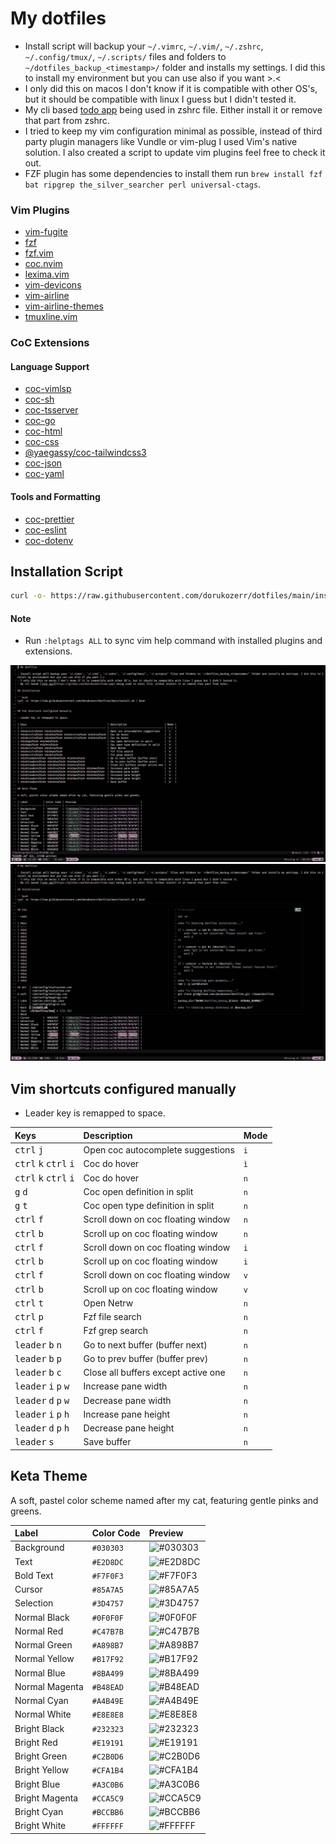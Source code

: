 # My dotfiles

- Install script will backup your `~/.vimrc`, `~/.vim/`, `~/.zshrc`, `~/.config/tmux/`, `~/.scripts/` files and folders to `~/dotfiles_backup_<timestamp>/` folder and installs my settings. I did this to install my environment but you can use also if you want >.<
- I only did this on macos I don't know if it is compatible with other OS's, but it should be compatible with linux I guess but I didn't tested it.
- My cli based [todo app](https://github.com/dorukozerr/todo-app) being used in zshrc file. Either install it or remove that part from zshrc.
- I tried to keep my vim configuration minimal as possible, instead of third party plugin managers like Vundle or vim-plug I used Vim's native solution. I also created a script to update vim plugins feel free to check it out.
- FZF plugin has some dependencies to install them run `brew install fzf bat ripgrep the_silver_searcher perl universal-ctags`.

### Vim Plugins

- [vim-fugite](https://github.com/tpope/vim-fugitive)
- [fzf](https://github.com/junegunn/fzf)
- [fzf.vim](https://github.com/junegunn/fzf.vim)
- [coc.nvim](https://github.com/neoclide/coc.nvim)
- [lexima.vim](https://github.com/cohama/lexima.vim)
- [vim-devicons](https://github.com/ryanoasis/vim-devicons)
- [vim-airline](https://github.com/vim-airline/vim-airline)
- [vim-airline-themes](https://github.com/vim-airline/vim-airline-themes)
- [tmuxline.vim](https://github.com/edkolev/tmuxline.vim)

### CoC Extensions

#### Language Support

- [coc-vimlsp](https://www.npmjs.com/package/coc-vimlsp)
- [coc-sh](https://www.npmjs.com/package/coc-sh)
- [coc-tsserver](https://www.npmjs.com/package/coc-tsserver)
- [coc-go](https://www.npmjs.com/package/coc-go)
- [coc-html](https://www.npmjs.com/package/coc-html)
- [coc-css](https://www.npmjs.com/package/coc-css)
- [@yaegassy/coc-tailwindcss3](https://www.npmjs.com/package/@yaegassy/coc-tailwindcss3)
- [coc-json](https://www.npmjs.com/package/coc-json)
- [coc-yaml](https://www.npmjs.com/package/coc-yaml)

#### Tools and Formatting

- [coc-prettier](https://www.npmjs.com/package/coc-prettier)
- [coc-eslint](https://www.npmjs.com/package/coc-eslint)
- [coc-dotenv](https://www.npmjs.com/package/coc-dotenv)

## Installation Script

```bash
curl -o- https://raw.githubusercontent.com/dorukozerr/dotfiles/main/install.sh | bash
```

#### Note

- Run `:helptags ALL` to sync vim help command with installed plugins and extensions.

![screenshot](ss-1.png)
![screenshot](ss-2.png)

## Vim shortcuts configured manually

- Leader key is remapped to space.

| Keys                                                      | Description                         | Mode |
| :-------------------------------------------------------- | :---------------------------------- | :--- |
| <kbd>ctrl</kbd> <kbd>j</kbd>                              | Open coc autocomplete suggestions   | `i`  |
| <kbd>ctrl</kbd> <kbd>k</kbd> <kbd>ctrl</kbd> <kbd>i</kbd> | Coc do hover                        | `ì`  |
| <kbd>ctrl</kbd> <kbd>k</kbd> <kbd>ctrl</kbd> <kbd>i</kbd> | Coc do hover                        | `n`  |
| <kbd>g</kbd> <kbd>d</kbd>                                 | Coc open definition in split        | `n`  |
| <kbd>g</kbd> <kbd>t</kbd>                                 | Coc open type definition in split   | `n`  |
| <kbd>ctrl</kbd> <kbd>f</kbd>                              | Scroll down on coc floating window  | `n`  |
| <kbd>ctrl</kbd> <kbd>b</kbd>                              | Scroll up on coc floating window    | `n`  |
| <kbd>ctrl</kbd> <kbd>f</kbd>                              | Scroll down on coc floating window  | `i`  |
| <kbd>ctrl</kbd> <kbd>b</kbd>                              | Scroll up on coc floating window    | `i`  |
| <kbd>ctrl</kbd> <kbd>f</kbd>                              | Scroll down on coc floating window  | `v`  |
| <kbd>ctrl</kbd> <kbd>b</kbd>                              | Scroll up on coc floating window    | `v`  |
| <kbd>ctrl</kbd> <kbd>t</kbd>                              | Open Netrw                          | `n`  |
| <kbd>ctrl</kbd> <kbd>p</kbd>                              | Fzf file search                     | `n`  |
| <kbd>ctrl</kbd> <kbd>f</kbd>                              | Fzf grep search                     | `n`  |
| <kbd>leader</kbd> <kbd>b</kbd> <kbd>n</kbd>               | Go to next buffer (buffer next)     | `n`  |
| <kbd>leader</kbd> <kbd>b</kbd> <kbd>p</kbd>               | Go to prev buffer (buffer prev)     | `n`  |
| <kbd>leader</kbd> <kbd>b</kbd> <kbd>c</kbd>               | Close all buffers except active one | `n`  |
| <kbd>leader</kbd> <kbd>i</kbd> <kbd>p</kbd> <kbd>w</kbd>  | Increase pane width                 | `n`  |
| <kbd>leader</kbd> <kbd>d</kbd> <kbd>p</kbd> <kbd>w</kbd>  | Decrease pane width                 | `n`  |
| <kbd>leader</kbd> <kbd>i</kbd> <kbd>p</kbd> <kbd>h</kbd>  | Increase pane height                | `n`  |
| <kbd>leader</kbd> <kbd>d</kbd> <kbd>p</kbd> <kbd>h</kbd>  | Decrease pane height                | `n`  |
| <kbd>leader</kbd> <kbd>s</kbd>                            | Save buffer                         | `n`  |

## Keta Theme

A soft, pastel color scheme named after my cat, featuring gentle pinks and greens.

| Label          | Color Code | Preview                                           |
| :------------- | :--------- | :------------------------------------------------ |
| Background     | `#030303`  | ![#030303](https://placehold.co/30/030303/030303) |
| Text           | `#E2D8DC`  | ![#E2D8DC](https://placehold.co/30/E2D8DC/E2D8DC) |
| Bold Text      | `#F7F0F3`  | ![#F7F0F3](https://placehold.co/30/F7F0F3/F7F0F3) |
| Cursor         | `#85A7A5`  | ![#85A7A5](https://placehold.co/30/85A7A5/85A7A5) |
| Selection      | `#3D4757`  | ![#3D4757](https://placehold.co/30/3D4757/3D4757) |
| Normal Black   | `#0F0F0F`  | ![#0F0F0F](https://placehold.co/30/0F0F0F/0F0F0F) |
| Normal Red     | `#C47B7B`  | ![#C47B7B](https://placehold.co/30/C47B7B/C47B7B) |
| Normal Green   | `#A898B7`  | ![#A898B7](https://placehold.co/30/A898B7/A898B7) |
| Normal Yellow  | `#B17F92`  | ![#B17F92](https://placehold.co/30/B17F92/B17F92) |
| Normal Blue    | `#8BA499`  | ![#8BA499](https://placehold.co/30/8BA499/8BA499) |
| Normal Magenta | `#B48EAD`  | ![#B48EAD](https://placehold.co/30/B48EAD/B48EAD) |
| Normal Cyan    | `#A4B49E`  | ![#A4B49E](https://placehold.co/30/A4B49E/A4B49E) |
| Normal White   | `#E8E8E8`  | ![#E8E8E8](https://placehold.co/30/E8E8E8/E8E8E8) |
| Bright Black   | `#232323`  | ![#232323](https://placehold.co/30/232323/232323) |
| Bright Red     | `#E19191`  | ![#E19191](https://placehold.co/30/E19191/E19191) |
| Bright Green   | `#C2B0D6`  | ![#C2B0D6](https://placehold.co/30/C2B0D6/C2B0D6) |
| Bright Yellow  | `#CFA1B4`  | ![#CFA1B4](https://placehold.co/30/CFA1B4/CFA1B4) |
| Bright Blue    | `#A3C0B6`  | ![#A3C0B6](https://placehold.co/30/A3C0B6/A3C0B6) |
| Bright Magenta | `#CCA5C9`  | ![#CCA5C9](https://placehold.co/30/CCA5C9/CCA5C9) |
| Bright Cyan    | `#BCCBB6`  | ![#BCCBB6](https://placehold.co/30/BCCBB6/BCCBB6) |
| Bright White   | `#FFFFFF`  | ![#FFFFFF](https://placehold.co/30/FFFFFF/FFFFFF) |
